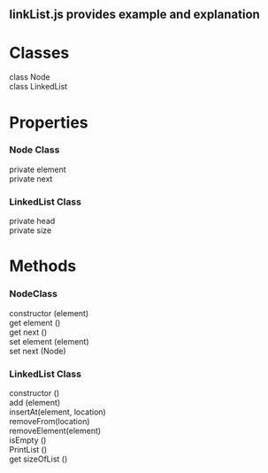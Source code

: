 ## linkList.js provides example and explanation <br />

# Classes

class Node <br />
class LinkedList <br />

# Properties

### Node Class <br />
private element <br />
private next <br />

### LinkedList Class <br />
private head <br />
private size <br />

# Methods

### NodeClass <br />
constructor (element) <br />
get element () <br />
get next () <br />
set element (element) <br />
set next (Node) <br />

### LinkedList Class <br />
constructor () <br />
add (element) <br />
insertAt(element, location) <br />
removeFrom(location) <br />
removeElement(element) <br />
isEmpty () <br />
PrintList () <br />
get sizeOfList () <br />
